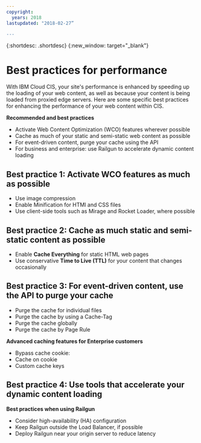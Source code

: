 ```yaml
---
copyright:
  years: 2018
lastupdated: "2018-02-27”

---
```


{:shortdesc: .shortdesc}
{:new_window: target="_blank"}


# Best practices for performance

With IBM Cloud CIS, your site's performance is enhanced by speeding up the loading of your web content, as well as because your content is being loaded from proxied edge servers. Here are some specific best practices for enhancing the performance of your web content within CIS.

**Recommended and best practices**

 * Activate Web Content Optimization (WCO) features wherever possible
 * Cache as much of your static and semi-static web content as possible
 * For event-driven content, purge your cache using the API
 * For business and enterprise: use Railgun to accelerate dynamic content loading

## Best practice 1: Activate WCO features as much as possible

  * Use image compression
  * Enable Minification for HTMl and CSS files
  * Use client-side tools such as Mirage and Rocket Loader, where possible

## Best practice 2: Cache as much static and semi-static content as possible

  * Enable **Cache Everything** for static HTML web pages
  * Use conservative **Time to Live (TTL)** for your content that changes occasionally


## Best practice 3: For event-driven content, use the API to purge your cache

  * Purge the cache for individual files
  * Purge the cache by using a Cache-Tag
  * Purge the cache globally
  * Purge the cache by Page Rule

**Advanced caching features for Enterprise customers**

 * Bypass cache cookie: 
 * Cache on cookie
 * Custom cache keys

## Best practice 4: Use tools that accelerate your dynamic content loading

**Best practices when using Railgun**

 * Consider high-availability (HA) configuration
 * Keep Railgun outside the Load Balancer, if possible
 * Deploy Railgun near your origin server to reduce latency
